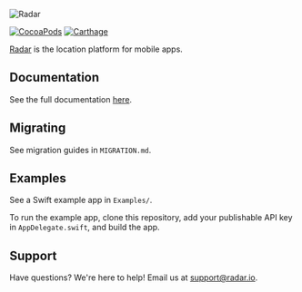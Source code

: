 ![Radar](https://raw.githubusercontent.com/radarlabs/radar-sdk-ios/master/logo.png?v=3)

[![CocoaPods](https://img.shields.io/cocoapods/v/RadarSDK.svg)](https://cocoapods.org/pods/RadarSDK)
[![Carthage](https://img.shields.io/badge/Carthage-compatible-4BC51D.svg)](https://github.com/Carthage/Carthage)

[Radar](https://radar.io) is the location platform for mobile apps.

## Documentation

See the full documentation [here](https://radar.io/documentation/sdk).

## Migrating

See migration guides in `MIGRATION.md`.

## Examples

See a Swift example app in `Examples/`.

To run the example app, clone this repository, add your publishable API key in `AppDelegate.swift`, and build the app.

## Support

Have questions? We're here to help! Email us at [support@radar.io](mailto:support@radar.io).
